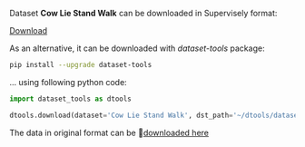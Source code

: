 Dataset **Cow Lie Stand Walk** can be downloaded in Supervisely format:

 [Download](https://assets.supervisely.com/supervisely-supervisely-assets-public/teams_storage/m/m/2R/1EEOgnRf6dZyS4QxvzoOZbAC3r3MuURDsYtg0PfrpelsscZ9YRSfbFWmIWkMqwu78XIfvleWtt0UlYOdFC7JfAtjf3nEMCTPAF8iPy3kTC67mTfPj6iwfYozysop.tar)

As an alternative, it can be downloaded with *dataset-tools* package:
``` bash
pip install --upgrade dataset-tools
```

... using following python code:
``` python
import dataset_tools as dtools

dtools.download(dataset='Cow Lie Stand Walk', dst_path='~/dtools/datasets/Cow Lie Stand Walk.tar')
```
The data in original format can be 🔗[downloaded here](https://universe.roboflow.com/rev-tvsjf/cow-lie-stand-walk/dataset/2/download/coco)